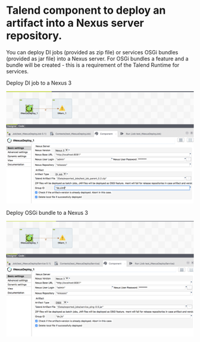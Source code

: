# Talend component to deploy an artifact into a Nexus server repository.
You can deploy DI jobs (provided as zip file) or services OSGi bundles (provided as jar file) into a Nexus server.
For OSGi bundles a feature and a bundle will be created - this is a requirement of the Talend Runtime for services.

Deploy DI job to a Nexus 3

![alt text](https://github.com/jlolling/talendcomp_tNexusDeploy/blob/master/doc/tNexusDeploy_dijob_nexus3_scenario.png "Deploy DI job to a Nexus 3")

Deploy OSGi bundle to a Nexus 3

![alt text](https://github.com/jlolling/talendcomp_tNexusDeploy/blob/master/doc/tNexusDeploy_osgi_nexus3_scenario.png "Deploy OSGi bundle to a Nexus 3")
